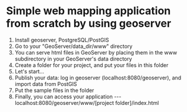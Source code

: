 # Simple web mapping application from scratch by using geoserver

1. Install geoserver, PostgreSQL/PostGIS
2. Go to your "GeoServer/data_dir/www" directory
3. You can serve html files in GeoServer by placing them in the www subdirectory in your GeoServer's data directory
4. Create a folder for your project, and put your files in this folder
5. Let's start...
6. Publish your data: log in geoserver (localhost:8080/geoserver), and import data from PostGIS
7. Put the sample files in the folder
8. Finally, you can access your application --- localhost:8080/geoserver/www/[project folder]/index.html

